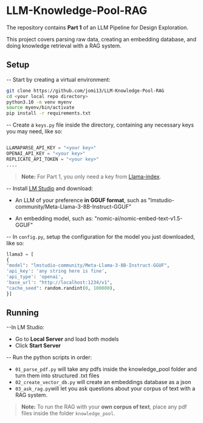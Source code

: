 # LLM-Knowledge-Pool-RAG

The repository contains **Part 1** of an LLM Pipeline for Design Exploration.

This project covers parsing raw data, creating an embedding database, and doing knowledge retrieval with a RAG system.

## Setup

-- Start by creating a virtual environment:

  

```bash
git clone https://github.com/jomi13/LLM-Knowledge-Pool-RAG
cd <your local repo directory>
python3.10 -m venv myenv
source myenv/bin/activate
pip install -r requirements.txt
```

-- Create a `keys.py` file inside the directory, containing any necessary keys you may need, like so:

```python

LLAMAPARSE_API_KEY = "<your key>"
OPENAI_API_KEY = "<your key>"
REPLICATE_API_TOKEN = "<your key>"
....

```
> **Note:** For Part 1, you only need a key from [Llama-index](https://cloud.llamaindex.ai).

-- Install [LM Studio](https://lmstudio.ai) and download:

- An LLM of your preference **in GGUF format**, such as "lmstudio-community/Meta-Llama-3-8B-Instruct-GGUF"

- An embedding model, such as: "nomic-ai/nomic-embed-text-v1.5-GGUF"


-- In `config.py`, setup the configuration for the model you just downloaded, like so:

```python
llama3 = [
{
"model": "lmstudio-community/Meta-Llama-3-8B-Instruct-GGUF",
'api_key': 'any string here is fine',
'api_type': 'openai',
'base_url': "http://localhost:1234/v1",
"cache_seed": random.randint(0, 100000),
}]

```


## Running

--In LM Studio:
- Go to **Local Server** and load both models
- Click **Start Server**

-- Run the python scripts in order:
- `01_parse_pdf.py` will take any pdfs inside the knowledge_pool folder and turn them into structured .txt files
- `02_create_vector_db.py` will create an embeddings database as a json
- `03_ask_rag.py`will let you ask questions about your corpus of text with a RAG system.

> **Note:** To run the RAG with your **own corpus of text**, place any pdf files inside the folder `knowledge_pool`.
